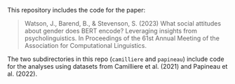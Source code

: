 This repository includes the code for the paper:

> Watson, J., Barend, B., & Stevenson, S. (2023) What social attitudes about gender does BERT encode? Leveraging insights from psycholinguistics. In Proceedings of the 61st Annual Meeting of the Association for Computational Linguistics.

The two subdirectories in this repo (`camilliere` and `papineau`) include code for the analyses using datasets from Camilliere et al. (2021) and Papineau et al. (2022).